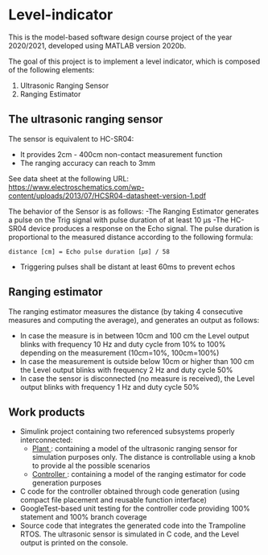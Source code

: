 # <H1> Level-indicator </H1>

This is the model-based software design course project of the year 2020/2021, developed using MATLAB version 2020b.

The goal of this project is to implement a level indicator, which is composed of the following elements: 
1. Ultrasonic Ranging Sensor
2. Ranging Estimator

<h2> The ultrasonic ranging sensor </H2>

The sensor is equivalent to HC-SR04:
- It provides 2cm - 400cm non-contact measurement function
- The ranging accuracy can reach to 3mm

See data sheet at the following URL:
https://www.electroschematics.com/wp-content/uploads/2013/07/HCSR04-datasheet-version-1.pdf


The behavior of the Sensor is as follows:
-The Ranging Estimator generates a pulse on the Trig signal with pulse duration of at least 10 μs
-The HC-SR04 device produces a response on the Echo signal. The pulse duration is proportional to the measured distance according to the following formula:
```
distance [cm] = Echo pulse duration [𝜇𝑠] / 58
```
- Triggering pulses shall be distant at least 60ms to prevent echos

<H2> Ranging estimator </H2>

The ranging estimator measures the distance (by taking 4 consecutive measures and computing the average), and generates an output as follows:
- In case the measure is in between 10cm and 100 cm the Level output blinks with frequency 10 Hz and duty cycle from 10% to 100% depending on the measurement (10cm=10%, 100cm=100%)
- In case the measurement is outside below 10cm or higher than 100 cm the Level output blinks with frequency 2 Hz and duty cycle 50%
- In case the sensor is disconnected (no measure is received), the Level output blinks with frequency 1 Hz and duty cycle 50%

<H2> Work products </H2>

- Simulink project containing two referenced subsystems properly interconnected:
  - <ins> Plant </ins>: containing a model of the ultrasonic ranging sensor for simulation purposes only. The distance is
controllable using a knob to provide al the possible scenarios
  - <ins> Controller </ins>: containing a model of the ranging estimator for code generation purposes
- C code for the controller obtained through code generation (using compact file placement and reusable function interface)
- GoogleTest-based unit testing for the controller code providing 100% statement and 100% branch coverage
- Source code that integrates the generated code into the Trampoline RTOS. The ultrasonic sensor is simulated in C code, and the Level output is printed on the console.




